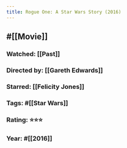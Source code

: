 ```yaml
---
title: Rogue One: A Star Wars Story (2016)
---
```


## #[[Movie]]
### Watched: [[Past]]

### Directed by: [[Gareth Edwards]]

### Starred: [[Felicity Jones]]

### Tags: #[[Star Wars]]

### Rating: ⭐️⭐️⭐️

### Year: #[[2016]]
